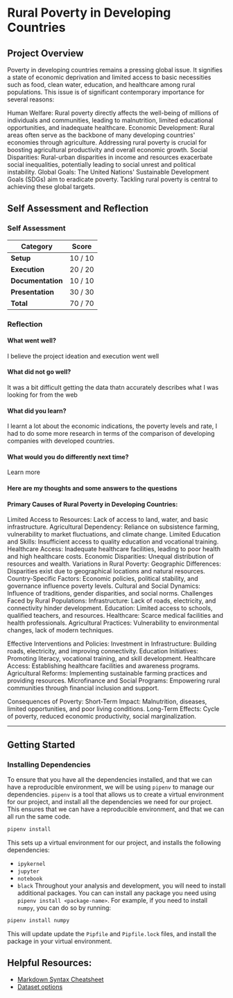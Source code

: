 # Rural Poverty in Developing Countries
<!-- Edit the title above with your project title -->

## Project Overview
Poverty in developing countries remains a pressing global issue. It signifies a state of economic deprivation and limited access to basic necessities such as food, clean water, education, and healthcare among rural populations. This issue is of significant contemporary importance for several reasons:

Human Welfare: Rural poverty directly affects the well-being of millions of individuals and communities, leading to malnutrition, limited educational opportunities, and inadequate healthcare.
Economic Development: Rural areas often serve as the backbone of many developing countries' economies through agriculture. Addressing rural poverty is crucial for boosting agricultural productivity and overall economic growth.
Social Disparities: Rural-urban disparities in income and resources exacerbate social inequalities, potentially leading to social unrest and political instability.
Global Goals: The United Nations' Sustainable Development Goals (SDGs) aim to eradicate poverty. Tackling rural poverty is central to achieving these global targets.

## Self Assessment and Reflection

<!-- Edit the following section with your self assessment and reflection -->

### Self Assessment
<!-- Replace the (10) with your score -->

| Category          | Score    |
| ----------------- | -------- |
| **Setup**         | 10 / 10 |
| **Execution**     | 20 / 20 |
| **Documentation** | 10 / 10 |
| **Presentation**  | 30 / 30 |
| **Total**         | 70 / 70 |

### Reflection
<!-- Edit the following section with your reflection -->

#### What went well? 
I believe the project ideation and execution went well
#### What did not go well?
It was a bit difficult getting the data thatn accurately describes what I was looking for from the web
#### What did you learn? 
I learnt a lot about the economic indications, the poverty levels and rate, I had to do some more research in terms of the comparison of developing companies with developed countries. 
#### What would you do differently next time?
Learn more


#### Here are my thoughts and some answers to the questions

#### Primary Causes of Rural Poverty in Developing Countries:
Limited Access to Resources: Lack of access to land, water, and basic infrastructure.
Agricultural Dependency: Reliance on subsistence farming, vulnerability to market fluctuations, and climate change.
Limited Education and Skills: Insufficient access to quality education and vocational training.
Healthcare Access: Inadequate healthcare facilities, leading to poor health and high healthcare costs.
Economic Disparities: Unequal distribution of resources and wealth.
Variations in Rural Poverty:
Geographic Differences: Disparities exist due to geographical locations and natural resources.
Country-Specific Factors: Economic policies, political stability, and governance influence poverty levels.
Cultural and Social Dynamics: Influence of traditions, gender disparities, and social norms.
Challenges Faced by Rural Populations:
Infrastructure: Lack of roads, electricity, and connectivity hinder development.
Education: Limited access to schools, qualified teachers, and resources.
Healthcare: Scarce medical facilities and health professionals.
Agricultural Practices: Vulnerability to environmental changes, lack of modern techniques.


Effective Interventions and Policies:
Investment in Infrastructure: Building roads, electricity, and improving connectivity.
Education Initiatives: Promoting literacy, vocational training, and skill development.
Healthcare Access: Establishing healthcare facilities and awareness programs.
Agricultural Reforms: Implementing sustainable farming practices and providing resources.
Microfinance and Social Programs: Empowering rural communities through financial inclusion and support.


Consequences of  Poverty:
Short-Term Impact: Malnutrition, diseases, limited opportunities, and poor living conditions.
Long-Term Effects: Cycle of poverty, reduced economic productivity, social marginalization.


---

## Getting Started
### Installing Dependencies

To ensure that you have all the dependencies installed, and that we can have a reproducible environment, we will be using `pipenv` to manage our dependencies. `pipenv` is a tool that allows us to create a virtual environment for our project, and install all the dependencies we need for our project. This ensures that we can have a reproducible environment, and that we can all run the same code.

```bash
pipenv install
```

This sets up a virtual environment for our project, and installs the following dependencies:

- `ipykernel`
- `jupyter`
- `notebook`
- `black`
  Throughout your analysis and development, you will need to install additional packages. You can can install any package you need using `pipenv install <package-name>`. For example, if you need to install `numpy`, you can do so by running:

```bash
pipenv install numpy
```

This will update update the `Pipfile` and `Pipfile.lock` files, and install the package in your virtual environment.

## Helpful Resources:
* [Markdown Syntax Cheatsheet](https://docs.github.com/en/get-started/writing-on-github/getting-started-with-writing-and-formatting-on-github/basic-writing-and-formatting-syntax)
* [Dataset options](https://it4063c.github.io/guides/datasets)